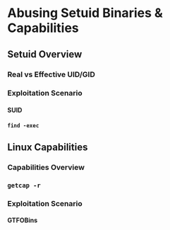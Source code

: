 
# Abusing Setuid Binaries & Capabilities
## Setuid Overview
### Real vs Effective UID/GID
### Exploitation Scenario
#### SUID
#### `find -exec`
## Linux Capabilities
### Capabilities Overview
### `getcap -r`
### Exploitation Scenario
#### GTFOBins

